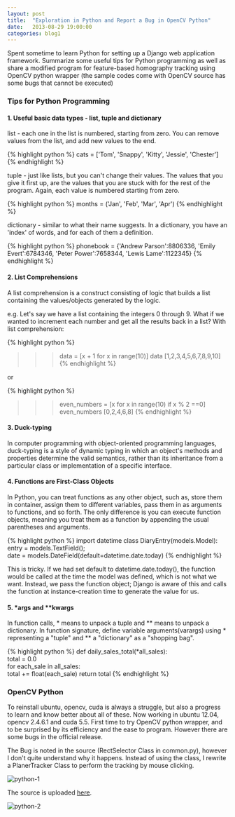 ```yaml
---
layout: post
title:  "Exploration in Python and Report a Bug in OpenCV Python"
date:   2013-08-29 19:00:00
categories: blog1
---
```


Spent sometime to learn Python for setting up a Django web application framework. Summarize some useful tips for Python programming as well as share a modified program for feature-based homography tracking using OpenCV python wrapper (the sample codes come with OpenCV source has some bugs that cannot be executed)

### Tips for Python Programming

#### 1. Useful basic data types - list, tuple and dictionary

list - each one in the list is numbered, starting from zero. You can remove values from the list, and add new values to the end.

{% highlight python %}
cats = ['Tom', 'Snappy', 'Kitty', 'Jessie', 'Chester'] 
{% endhighlight %}

tuple - just like lists, but you can't change their values. The values that you give it first up, are the values that you are stuck with for the rest of the program. Again, each value is numbered starting from zero.

{% highlight python %}
months = ('Jan', 'Feb', 'Mar', 'Apr')
{% endhighlight %}

dictionary - similar to what their name suggests. In a dictionary, you have an 'index' of words, and for each of them a definition.

{% highlight python %}
phonebook = {'Andrew Parson':8806336, 'Emily Evert':6784346, 'Peter Power':7658344, 'Lewis Lame':1122345}
{% endhighlight %}

#### 2. List Comprehensions

A list comprehension is a construct consisting of logic that builds a list containing the values/objects generated by the logic.

e.g. Let's say we have a list containing the integers 0 through 9. What if we wanted to increment each number and get all the results back in a list? With list comprehension:

{% highlight python %}
>>> data = [x + 1 for x in range(10)] 
data [1,2,3,4,5,6,7,8,9,10]
{% endhighlight %}

or 

{% highlight python %}
>>> even_numbers = [x for x in range(10) if x % 2 ==0]  
even_numbers [0,2,4,6,8]
{% endhighlight %}

#### 3. Duck-typing

In computer programming with object-oriented programming languages, duck-typing is a style of dynamic typing in which an object's methods and properties determine the valid semantics, rather than its inheritance from a particular class or implementation of a specific interface.

#### 4. Functions are First-Class Objects

In Python, you can treat functions as any other object, such as, store them in container, assign them to different variables, pass them in as arguments to functions, and so forth. The only difference is you can execute function objects, meaning you treat them as a function by appending the usual parentheses and arguments.

{% highlight python %}
import datetime class DiaryEntry(models.Model): 
entry = models.TextField();  
date = models.DateField(default=datetime.date.today)
{% endhighlight %}

This is tricky. If we had set default to datetime.date.today(), the function would be called at the time the model was defined, which is not what we want. Instead, we pass the function object; Django is aware of this and calls the function at instance-creation time to generate the value for us.

#### 5. *args and **kwargs

In function calls, * means to unpack a tuple and ** means to unpack a dictionary.
In function signature, define variable arguments(varargs) using * representing a "tuple"  and ** a "dictionary" as a "shopping bag".

{% highlight python %}
def daily_sales_total(*all_sales):      
total = 0.0     
for each_sale in all_sales:  
total += float(each_sale)
return total 
{% endhighlight %}

### OpenCV Python

To reinstall ubuntu, opencv, cuda is always a struggle, but also a progress to learn and know better about all of these. Now working in ubuntu 12.04, opencv 2.4.6.1 and cuda 5.5. First time to try OpenCV python wrapper, and to be surprised by its efficiency and the ease to program. However there are some bugs in the official release. 

The Bug is noted in the source (RectSelector Class in common.py), however I don't quite understand why it happens. Instead of using the class, I rewrite a PlanerTracker Class to perform the tracking by mouse clicking.

![python-1](https://s3.ap-southeast-1.amazonaws.com/littlecheesecake.me/blog-post/blog1/archive/17093523655_e420956e6c_z.jpg)

The source is uploaded [here](https://gist.github.com/yulu/6867298).

![python-2](https://s3.ap-southeast-1.amazonaws.com/littlecheesecake.me/blog-post/blog1/archive/17092831861_295644e39d_b.jpg)